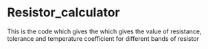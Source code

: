 # Resistor_calculator
This is the code which gives the which gives the value of resistance, tolerance  and temperature coefficient  for different bands of resistor
